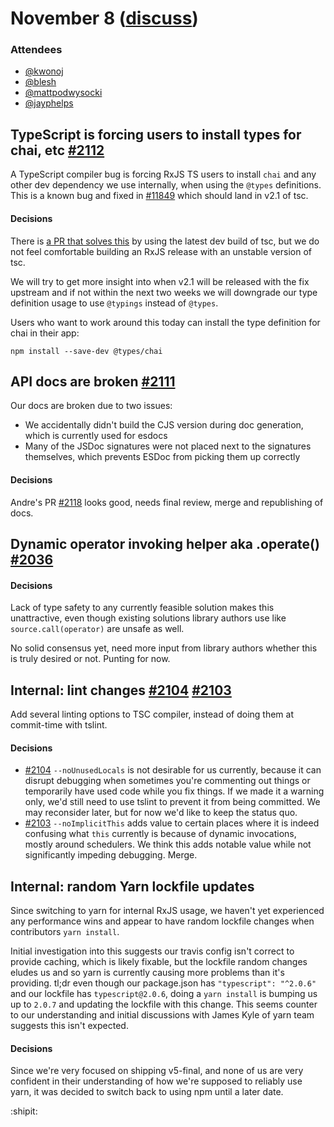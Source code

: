 # November 8 ([discuss](https://github.com/ReactiveX/rxjs-core-notes/pull/4))

### Attendees

* [@kwonoj](https://github.com/kwonoj)
* [@blesh](https://github.com/blesh)
* [@mattpodwysocki](https://github.com/mattpodwysocki)
* [@jayphelps](https://github.com/jayphelps])

## TypeScript is forcing users to install types for chai, etc [#2112](https://github.com/ReactiveX/rxjs/issues/2112)

A TypeScript compiler bug is forcing RxJS TS users to install `chai` and any other dev dependency we use internally, when using the `@types` definitions. This is a known bug and fixed in [#11849](https://github.com/Microsoft/TypeScript/issues/11849) which should land in v2.1 of tsc.

#### Decisions

There is [a PR that solves this](https://github.com/ReactiveX/rxjs/pull/2113) by using the latest dev build of tsc, but we do not feel comfortable building an RxJS release with an unstable version of tsc.

We will try to get more insight into when v2.1 will be released with the fix upstream and if not within the next two weeks we will downgrade our type definition usage to use `@typings` instead of `@types`.

Users who want to work around this today can install the type definition for chai in their app:

```
npm install --save-dev @types/chai
```

## API docs are broken [#2111](https://github.com/ReactiveX/rxjs/issues/2111)

Our docs are broken due to two issues:

* We accidentally didn't build the CJS version during doc generation, which is currently used for esdocs
* Many of the JSDoc signatures were not placed next to the signatures themselves, which prevents ESDoc from picking them up correctly

#### Decisions

Andre's PR [#2118](https://github.com/ReactiveX/rxjs/pull/2118) looks good, needs final review, merge and republishing of docs.

## Dynamic operator invoking helper aka .operate() [#2036](https://github.com/ReactiveX/rxjs/pull/2036)

#### Decisions

Lack of type safety to any currently feasible solution makes this unattractive, even though existing solutions library authors use like `source.call(operator)` are unsafe as well.

No solid consensus yet, need more input from library authors whether this is truly desired or not. Punting for now.

## Internal: lint changes [#2104](https://github.com/ReactiveX/rxjs/pull/2104) [#2103](https://github.com/ReactiveX/rxjs/pull/2103)

Add several linting options to TSC compiler, instead of doing them at commit-time with tslint.

#### Decisions

* [#2104](https://github.com/ReactiveX/rxjs/pull/2104) `--noUnusedLocals` is not desirable for us currently, because it can disrupt debugging when sometimes you're commenting out things or temporarily have used code while you fix things. If we made it a warning only, we'd still need to use tslint to prevent it from being committed. We may reconsider later, but for now we'd like to keep the status quo.
* [#2103](https://github.com/ReactiveX/rxjs/pull/2103) `--noImplicitThis` adds value to certain places where it is indeed confusing what `this` currently is because of dynamic invocations, mostly around schedulers. We think this adds notable value while not significantly impeding debugging. Merge.

## Internal: random Yarn lockfile updates

Since switching to yarn for internal RxJS usage, we haven't yet experienced any performance wins and appear to have random lockfile changes when contributors `yarn install`.

Initial investigation into this suggests our travis config isn't correct to provide caching, which is likely fixable, but the lockfile random changes eludes us and so yarn is currently causing more problems than it's providing. tl;dr even though our package.json has `"typescript": "^2.0.6"` and our lockfile has `typescript@2.0.6`, doing a `yarn install` is bumping us up to `2.0.7` and updating the lockfile with this change. This seems counter to our understanding and initial discussions with James Kyle of yarn team suggests this isn't expected.

#### Decisions

Since we're very focused on shipping v5-final, and none of us are very confident in their understanding of how we're supposed to reliably use yarn, it was decided to switch back to using npm until a later date.

:shipit:
